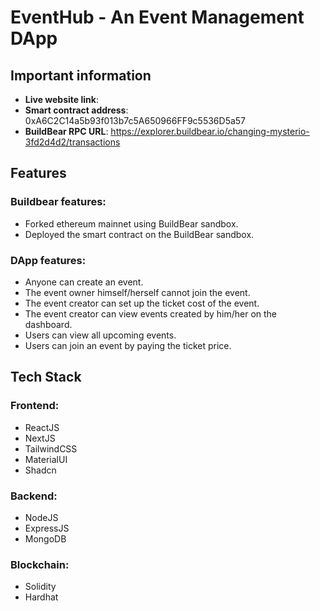 # EventHub - An Event Management DApp

## Important information

- **Live website link**:
- **Smart contract address**: 0xA6C2C14a5b93f013b7c5A650966FF9c5536D5a57
- **BuildBear RPC URL**: https://explorer.buildbear.io/changing-mysterio-3fd2d4d2/transactions

## Features

### Buildbear features:

- Forked ethereum mainnet using BuildBear sandbox.
- Deployed the smart contract on the BuildBear sandbox.

### DApp features:

- Anyone can create an event.
- The event owner himself/herself cannot join the event.
- The event creator can set up the ticket cost of the event.
- The event creator can view events created by him/her on the dashboard.
- Users can view all upcoming events.
- Users can join an event by paying the ticket price.

## Tech Stack

### Frontend:

- ReactJS
- NextJS
- TailwindCSS
- MaterialUI
- Shadcn

### Backend:

- NodeJS
- ExpressJS
- MongoDB

### Blockchain:

- Solidity
- Hardhat
